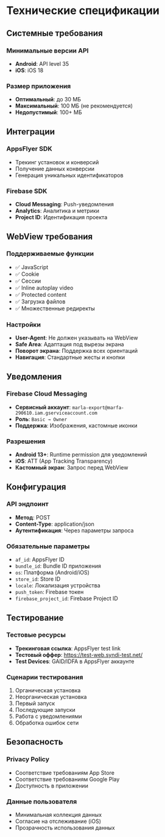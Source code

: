 # Технические спецификации

## Системные требования

### Минимальные версии API
- **Android**: API level 35
- **iOS**: iOS 18

### Размер приложения
- **Оптимальный**: до 30 МБ
- **Максимальный**: 100 МБ (не рекомендуется)
- **Недопустимый**: 100+ МБ

## Интеграции

### AppsFlyer SDK
- Трекинг установок и конверсий
- Получение данных конверсии
- Генерация уникальных идентификаторов

### Firebase SDK
- **Cloud Messaging**: Push-уведомления
- **Analytics**: Аналитика и метрики
- **Project ID**: Идентификация проекта

## WebView требования

### Поддерживаемые функции
- ✅ JavaScript
- ✅ Cookie
- ✅ Сессии
- ✅ Inline autoplay video
- ✅ Protected content
- ✅ Загрузка файлов
- ✅ Множественные редиректы

### Настройки
- **User-Agent**: Не должен указывать на WebView
- **Safe Area**: Адаптация под вырезы экрана
- **Поворот экрана**: Поддержка всех ориентаций
- **Навигация**: Стандартные жесты и кнопки

## Уведомления

### Firebase Cloud Messaging
- **Сервисный аккаунт**: `marla-export@marfa-290610.iam.gserviceaccount.com`
- **Роль**: `Basic → Owner`
- **Поддержка**: Изображения, кастомные иконки

### Разрешения
- **Android 13+**: Runtime permission для уведомлений
- **iOS**: ATT (App Tracking Transparency)
- **Кастомный экран**: Запрос перед WebView

## Конфигурация

### API эндпоинт
- **Метод**: POST
- **Content-Type**: application/json
- **Аутентификация**: Через параметры запроса

### Обязательные параметры
- `af_id`: AppsFlyer ID
- `bundle_id`: Bundle ID приложения
- `os`: Платформа (Android/iOS)
- `store_id`: Store ID
- `locale`: Локализация устройства
- `push_token`: Firebase токен
- `firebase_project_id`: Firebase Project ID

## Тестирование

### Тестовые ресурсы
- **Трекинговая ссылка**: AppsFlyer test link
- **Тестовый оффер**: https://test-web.syndi-test.net/
- **Test Devices**: GAID/IDFA в AppsFlyer аккаунте

### Сценарии тестирования
1. Органическая установка
2. Неорганическая установка
3. Первый запуск
4. Последующие запуски
5. Работа с уведомлениями
6. Обработка ошибок сети

## Безопасность

### Privacy Policy
- Соответствие требованиям App Store
- Соответствие требованиям Google Play
- Доступность в приложении

### Данные пользователя
- Минимальная коллекция данных
- Согласие на отслеживание (iOS)
- Прозрачность использования данных
